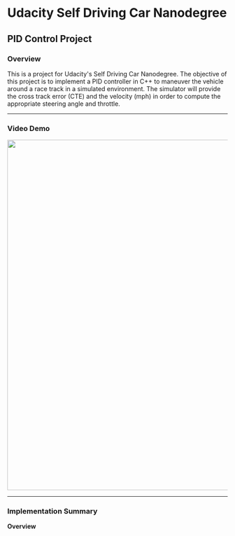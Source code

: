 # Udacity Self Driving Car Nanodegree
## PID Control Project 

### Overview

This is a project for Udacity's Self Driving Car Nanodegree. The objective of this project is to implement a PID controller in C++ to maneuver the vehicle around a race track in a simulated environment. The simulator will provide the cross track error (CTE) and the velocity (mph) in order to compute the appropriate steering angle and throttle.

---

### Video Demo

<img src="/images/demo.gif" width="800">

---

### Implementation Summary

**Overview**
